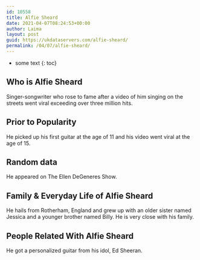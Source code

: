 ```yaml
---
id: 10558
title: Alfie Sheard
date: 2021-04-07T08:24:53+00:00
author: Laima
layout: post
guid: https://ukdataservers.com/alfie-sheard/
permalink: /04/07/alfie-sheard/
---
```


* some text
{: toc}


## Who is Alfie Sheard
                  
                  
                  
Singer-songwriter who rose to fame after a video of him singing on the streets went viral exceeding over three million hits.
                  
              
            
              
            
                
                
                
## Prior to Popularity
                  
                  
                  
He picked up his first guitar at the age of 11 and his video went viral at the age of 15.
                  
              
            
              
            
                
                
                
## Random data
                  
                  
                  
He appeared on The Ellen DeGeneres Show.
                  
              
            
              
            
                
                
                
## Family & Everyday Life of Alfie Sheard
                  
                  
                  
He hails from Rotherham, England and grew up with an older sister named Jessica and a younger brother named Billy. He is very close with his family.
                  
              
            
              
            
                
                
                
## People Related With Alfie Sheard
                  
                  
                  
He got a personalized guitar from his idol, Ed Sheeran.
                  
              
            
              
            
                
              
            
              
              
            
            
              
            
          
          
          